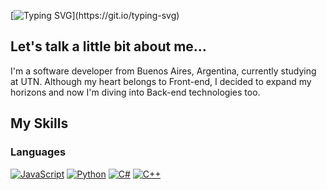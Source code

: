 [![Typing SVG](https://readme-typing-svg.demolab.com?font=Quicksand&size=27&pause=1000&color=B562F7&random=false&width=435&lines=console.log(%22Hello+and+welcome!%22))](https://git.io/typing-svg)

<h2>Let's talk a little bit about me...</h2>
I'm a software developer from Buenos Aires, Argentina, currently studying at UTN. Although my heart belongs to Front-end, I decided to expand my horizons and now I'm diving into Back-end technologies too.

<h2>My Skills</h2>

<h3>Languages</h3>
<a href="#"><img alt="JavaScript" src="https://img.shields.io/badge/javascript-%23323330.svg?style=for-the-badge&logo=javascript&logoColor=%23F7DF1E"></a>
<a href="#"><img alt="Python" src="https://img.shields.io/badge/python-3670A0?style=for-the-badge&logo=python&logoColor=ffdd54"></a>
<a href="#"><img alt="C#" src="https://img.shields.io/badge/c%23-%23239120.svg?style=for-the-badge&logo=c-sharp&logoColor=white"></a>
<a href="#"><img alt="C++" src="https://img.shields.io/badge/c++-%2300599C.svg?style=for-the-badge&logo=c%2B%2B&logoColor=white"></a>

